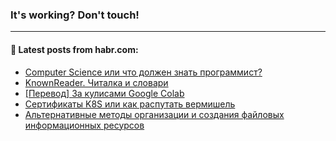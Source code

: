 ### It's working? Don't touch!

---
<!--
#### 🛠️ Technical stack:

![C++](https://img.shields.io/badge/C++-informational?logo=c%2B%2B&style=flat&logoColor=white&color=9C033A)
![Java](https://img.shields.io/badge/Java-informational?logo=java&style=flat&logoColor=white&color=007396)
![Kotlin](https://img.shields.io/badge/Kotlin-informational?logo=Kotlin&style=flat&logoColor=white&color=0095D5)
![JS](https://img.shields.io/badge/JS-informational?logo=javaScript&style=flat&logoColor=black&color=F7Df1E) <br>
![HTML5](https://img.shields.io/badge/HTML5-informational?logo=html5&style=flat&logoColor=white&color=E34F26)
![CSS3](https://img.shields.io/badge/CSS3-informational?logo=css3&style=flat&logoColor=white&color=157286)
![Sass](https://img.shields.io/badge/Saas-informational?logo=sass&style=flat&logoColor=white&color=hotpink)
![PHP](https://img.shields.io/badge/PHP-informational?logo=php&style=flat&logoColor=white&color=777BB4) <br>
![WebPAck](https://img.shields.io/badge/WebPack-informational?logo=webPack&style=flat&logoColor=white&color=FF6F00)
![Bootstrap](https://img.shields.io/badge/Bootstrap-informational?logo=Bootstrap&style=flat&logoColor=white&color=7952B3)
![MySQL](https://img.shields.io/badge/MySQL-informational?logo=MySQL&style=flat&logoColor=white&color=00f) <br>
![NodeJS](https://img.shields.io/badge/NodeJS-informational?logo=node.js&style=flat&logoColor=white&color=43853D)
![Spring](https://img.shields.io/badge/Spring-informational?logo=Spring&style=flat&logoColor=white&color=0A9EDC)
![Angular](https://img.shields.io/badge/Vue-informational?logo=vue.js&style=flat&logoColor=white&color=red)
![Git](https://img.shields.io/badge/Git-informational?logo=git&style=flat&logoColor=white&color=darkorange)

___
-->

#### 💬 Latest posts from habr.com:

<!-- BLOG-POST-LIST:START -->
- [Computer Science или что должен знать программист?](https://habr.com/ru/post/673754/?utm_source=habrahabr&utm_medium=rss&utm_campaign=673754)
- [KnownReader. Читалка и словари](https://habr.com/ru/post/673714/?utm_source=habrahabr&utm_medium=rss&utm_campaign=673714)
- [[Перевод] За кулисами Google Colab](https://habr.com/ru/post/673572/?utm_source=habrahabr&utm_medium=rss&utm_campaign=673572)
- [Сертификаты K8S или как распутать вермишель](https://habr.com/ru/post/673730/?utm_source=habrahabr&utm_medium=rss&utm_campaign=673730)
- [Альтернативные методы организации и создания файловых информационных ресурсов](https://habr.com/ru/post/673720/?utm_source=habrahabr&utm_medium=rss&utm_campaign=673720)
<!-- BLOG-POST-LIST:END -->
